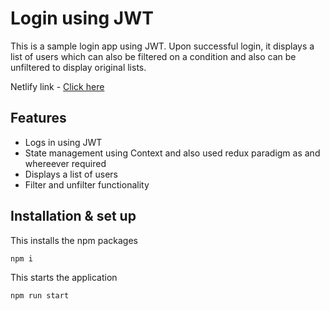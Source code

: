 # Login using JWT
This is a sample login app using JWT. Upon successful login, it displays a list of users which can also be filtered on a condition and also can be unfiltered to display original lists. 

Netlify link - <a href='https://5f33c173b712ebd28f00f2ff--compassionate-lamport-fe4806.netlify.app/' target='_blank'>Click here</a>

## Features
- Logs in using JWT
- State management using Context and also used redux paradigm as and whereever required
- Displays a list of users
- Filter and unfilter functionality

## Installation & set up

This installs the npm packages

``` 
npm i
```

This starts the application

```
npm run start
```
